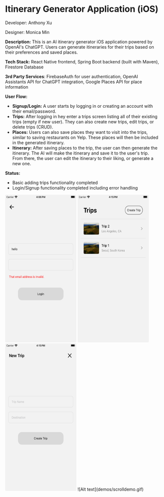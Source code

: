 # Itinerary Generator Application (iOS)

Developer: Anthony Xu

Designer: Monica Min

**Description:** This is an AI itinerary generator iOS application powered by OpenAI's ChatGPT. Users can generate itineraries for their trips based on their preferences and saved places. 

**Tech Stack:** React Native frontend, Spring Boot backend (built with Maven), Firestore Database

**3rd Party Services**: FirebaseAuth for user authentication, OpenAI Assistants API for ChatGPT integration, Google Places API for place information

**User Flow:** 
- **Signup/Login:** A user starts by logging in or creating an account with their email/password. 
- **Trips:** After logging in hey enter a trips screen listing all of their existing trips (empty if new user). They can also create new trips, edit trips, or delete trips (CRUD). 
- **Places:** Users can also save places they want to visit into the trips, similar to saving restaurants on Yelp. These places will then be included in the generated itinerary.
- **Itinerary:** After saving places to the trip, the user can then generate the itinerary. The AI will make the itinerary and save it to the user's trip. From there, the user can edit the itinerary to their liking, or generate a new one.

**Status:**
- Basic adding trips functionality completed
- Login/Signup functionality completed including error handling

<img src="demos/image-1.png" width="232" height="480"/>
<img src="demos/image-2.png" width="232" height="480"/>
<img src="demos/image-3.png" width="232" height="480"/>
![Alt text](demos/scrolldemo.gif)




